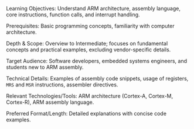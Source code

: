 Learning Objectives: Understand ARM architecture, assembly language, core instructions, function calls, and interrupt handling.

Prerequisites: Basic programming concepts, familiarity with computer architecture.

Depth & Scope: Overview to Intermediate; focuses on fundamental concepts and practical examples, excluding vendor-specific details.

Target Audience: Software developers, embedded systems engineers, and students new to ARM assembly.

Technical Details: Examples of assembly code snippets, usage of registers, `MRS` and `MSR` instructions, assembler directives.

Relevant Technologies/Tools: ARM architecture (Cortex-A, Cortex-M, Cortex-R), ARM assembly language.

Preferred Format/Length: Detailed explanations with concise code examples.
